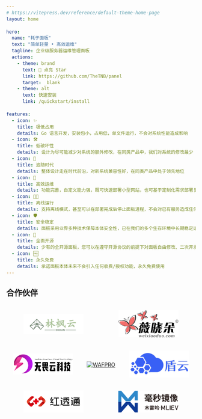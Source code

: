 ```yaml
---
# https://vitepress.dev/reference/default-theme-home-page
layout: home

hero:
  name: "耗子面板"
  text: "简单轻量 • 高效运维"
  tagline: 企业级服务器运维管理面板
  actions:
    - theme: brand
      text: 🌟 点亮 Star
      link: https://github.com/TheTNB/panel
      target: _blank
    - theme: alt
      text: 快速安装
      link: /quickstart/install

features:
  - icon: ✨
    title: 极低占用
    details: Go 语言开发，安装包小，占用低，单文件运行，不会对系统性能造成影响
  - icon: 🛠
    title: 低破坏性
    details: 设计为尽可能减少对系统的额外修改，在同类产品中，我们对系统的修改最少
  - icon: 📅
    title: 追随时代
    details: 整体设计走在时代前沿，对新系统兼容性好，在同类产品中处于领先地位
  - icon: 🚀
    title: 高效运维
    details: 功能完善，自定义能力强，既可快速部署小型网站，也可基于定制化需求部署复杂应用
  - icon: ⛓️‍💥
    title: 离线运行
    details: 支持离线模式，甚至可以在部署完成后停止面板进程，不会对已有服务造成任何影响
  - icon: 🛡
    title: 安全稳定
    details: 面板采用业界多种技术保障本体安全性，已在我们的多个生存环境中长期稳定运行
  - icon: 💽
    title: 全面开源
    details: 少有的全开源面板，您可以在遵守开源协议的前提下对面板自由修改、二次开发
  - icon: 🆓
    title: 永久免费
    details: 承诺面板本体未来不会引入任何收费/授权功能，永久免费使用
---
```


## 合作伙伴

<div style="display: flex; justify-content: space-around; align-items: center; flex-wrap: wrap;">
    <a href="https://www.dkdun.cn/aff/MQZZNVHQ" style="padding: 1rem;">
      <img width="160" src="/.github/assets/dk.png" alt="林枫云">
    </a>
    <a href="https://www.weixiaoduo.com/" style="padding: 1rem;">
      <img width="160" src="/.github/assets/wxd.png" alt="微晓朵">
    </a>
    <a href="https://su.sctes.com/register?code=8st689ujpmm2p" style="padding: 1rem;">
      <img width="160" src="/.github/assets/sctes.png" alt="无畏云加速">
    </a>
    <a href="https://su.sctes.com/register?code=8st689ujpmm2p">
      <img width="160" src="/.github/assets/wafpro.png" alt="WAFPRO" style="padding: 1rem;">
    </a>
    <a href="https://scdn.ddunyun.com/">
      <img width="160" src="/.github/assets/ddunyun.png" alt="盾云SCDN" style="padding: 1rem;">
    </a>
    <a href="https://hongtoutong.com/">
      <img width="160" src="/.github/assets/htt.png" alt="红透通" style="padding: 1rem;">
    </a>
    <a href="https://1ms.run" style="padding: 1rem;">
      <img width="160" src="/.github/assets/1ms.svg" alt="毫秒镜像提供经过审核的 Docker 镜像加速服务">
    </a>
</div>
